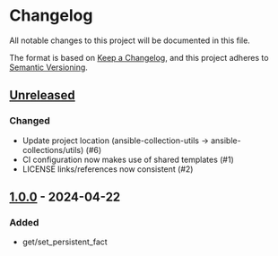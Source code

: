 # Changelog

All notable changes to this project will be documented in this file.

The format is based on [Keep a Changelog](https://keepachangelog.com/en/1.0.0/),
and this project adheres to [Semantic Versioning](https://semver.org/spec/v2.0.0.html).

## [Unreleased]

### Changed

- Update project location (ansible-collection-utils -> ansible-collections/utils) (#6)
- CI configuration now makes use of shared templates (#1)
- LICENSE links/references now consistent (#2)

## [1.0.0] - 2024-04-22

### Added

- get/set_persistent_fact

[unreleased]: https://git.dubzland.com/dubzland/ansible-collections/utils/-/compare/v1.0.0...HEAD
[1.0.0]: https://git.dubzland.com/dubzland/ansible-collections/utils/-/tree/v1.0.0
